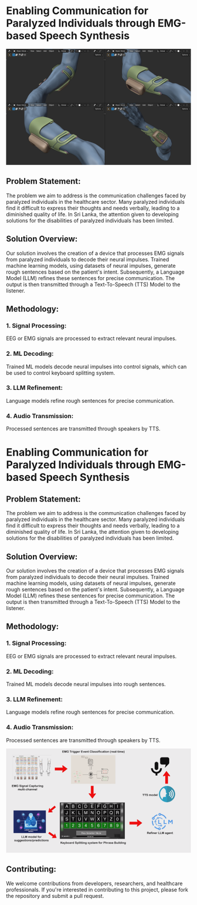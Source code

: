 # Enabling Communication for Paralyzed Individuals through EMG-based Speech Synthesis

![UI](Assets/Concept.png)

## Problem Statement:
The problem we aim to address is the communication challenges faced by paralyzed individuals in the healthcare sector. Many paralyzed individuals find it difficult to express their thoughts and needs verbally, leading to a diminished quality of life. In Sri Lanka, the attention given to developing solutions for the disabilities of paralyzed individuals has been limited.

## Solution Overview:
Our solution involves the creation of a device that processes EMG signals from paralyzed individuals to decode their neural impulses. Trained machine learning models, using datasets of neural impulses, generate rough sentences based on the patient's intent. Subsequently, a Language Model (LLM) refines these sentences for precise communication. The output is then transmitted through a Text-To-Speech (TTS) Model to the listener.

## Methodology:

### 1. Signal Processing:
EEG or EMG signals are processed to extract relevant neural impulses.

### 2. ML Decoding:
Trained ML models decode neural impulses into control signals, which can be used to control keyboard splitting system.

### 3. LLM Refinement:
Language models refine rough sentences for precise communication.

### 4. Audio Transmission:
Processed sentences are transmitted through speakers by TTS.

# Enabling Communication for Paralyzed Individuals through EMG-based Speech Synthesis


## Problem Statement:
The problem we aim to address is the communication challenges faced by paralyzed individuals in the healthcare sector. Many paralyzed individuals find it difficult to express their thoughts and needs verbally, leading to a diminished quality of life. In Sri Lanka, the attention given to developing solutions for the disabilities of paralyzed individuals has been limited.

## Solution Overview:
Our solution involves the creation of a device that processes EMG signals from paralyzed individuals to decode their neural impulses. Trained machine learning models, using datasets of neural impulses, generate rough sentences based on the patient's intent. Subsequently, a Language Model (LLM) refines these sentences for precise communication. The output is then transmitted through a Text-To-Speech (TTS) Model to the listener.

## Methodology:

### 1. Signal Processing:
EEG or EMG signals are processed to extract relevant neural impulses.

### 2. ML Decoding:
Trained ML models decode neural impulses into rough sentences.

### 3. LLM Refinement:
Language models refine rough sentences for precise communication.

### 4. Audio Transmission:
Processed sentences are transmitted through speakers by TTS.

[![Video Title](Assets/thumb.png)](Assets/Demo.mp4)

## Contributing:
We welcome contributions from developers, researchers, and healthcare professionals. If you're interested in contributing to this project, please fork the repository and submit a pull request.
